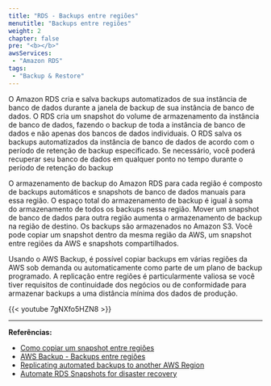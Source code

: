 ```yaml
---
title: "RDS - Backups entre regiões"
menutitle: "Backups entre regiões"
weight: 2
chapter: false
pre: "<b></b>"
awsServices: 
 - "Amazon RDS"
tags:
 - "Backup & Restore"
---
```


O Amazon RDS cria e salva backups automatizados de sua instância de banco de dados durante a janela de backup de sua instância de banco de dados. O RDS cria um snapshot do volume de armazenamento da instância de banco de dados, fazendo o backup de toda a instância de banco de dados e não apenas dos bancos de dados individuais. O RDS salva os backups automatizados da instância de banco de dados de acordo com o período de retenção de backup especificado. Se necessário, você poderá recuperar seu banco de dados em qualquer ponto no tempo durante o período de retenção do backup

O armazenamento de backup do Amazon RDS para cada região é composto de backups automáticos e snapshots de banco de dados manuais para essa região. O espaço total do armazenamento de backup é igual à soma do armazenamento de todos os backups nessa região. Mover um snapshot de banco de dados para outra região aumenta o armazenamento de backup na região de destino. Os backups são armazenados no Amazon S3. Você pode copiar um snapshot dentro da mesma região da AWS, um snapshot entre regiões da AWS e snapshots compartilhados.

Usando o AWS Backup, é possível copiar backups em várias regiões da AWS sob demanda ou automaticamente como parte de um plano de backup programado. A replicação entre regiões é particularmente valiosa se você tiver requisitos de continuidade dos negócios ou de conformidade para armazenar backups a uma distância mínima dos dados de produção. 

{{< youtube 7gNXfo5HZN8 >}}


---
**Referências:**

- [Como copiar um snapshot entre regiões](https://docs.aws.amazon.com/pt_br/AmazonRDS/latest/UserGuide/USER_CopySnapshot.html)
- [AWS Backup - Backups entre regiões](https://docs.aws.amazon.com/pt_br/aws-backup/latest/devguide/how-it-works-cross-region-replication.html)
- [Replicating automated backups to another AWS Region](https://docs.aws.amazon.com/pt_br/AmazonRDS/latest/UserGuide/USER_ReplicateBackups.html)
- [Automate RDS Snapshots for disaster recovery](https://github.com/aws-samples/ssm-for-rds-snapshot-cross-region-copy)





